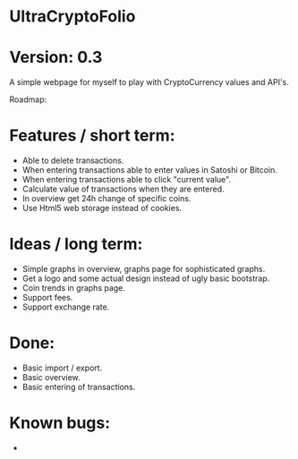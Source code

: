 # UltraCryptoFolio
# Version: 0.3

A simple webpage for myself to play with CryptoCurrency values and API's.

Roadmap:

# Features / short term:
- Able to delete transactions.
- When entering transactions able to enter values in Satoshi or Bitcoin.
- When entering transactions able to click "current value".
- Calculate value of transactions when they are entered.
- In overview get 24h change of specific coins.
- Use Html5 web storage instead of cookies.

# Ideas / long term:
- Simple graphs in overview, graphs page for sophisticated graphs.
- Get a logo and some actual design instead of ugly basic bootstrap.
- Coin trends in graphs page.
- Support fees.
- Support exchange rate.

# Done:
- Basic import / export.
- Basic overview.
- Basic entering of transactions.

# Known bugs:
- 